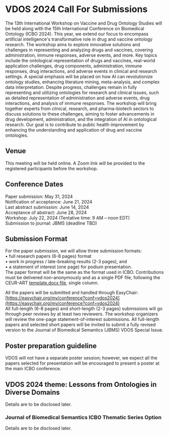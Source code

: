 # VDOS 2024 Call For Submissions 

The 13th International Workshop on Vaccine and Drug Ontology Studies will be held along with the 15th International Conference on Biomedical Ontology (ICBO 2024). This year, we extend our focus to encompass artificial intelligence's transformative role in drug and vaccine ontology research. The workshop aims to explore innovative solutions and challenges in representing and analyzing drugs and vaccines, covering administration, immune responses, adverse events, and more. Key topics include the ontological representation of drugs and vaccines, real-world application challenges, drug components, administration, immune responses, drug interactions, and adverse events in clinical and research settings. A special emphasis will be placed on how AI can revolutionize ontology studies, enhancing literature mining, meta-analysis, and complex data interpretation. Despite progress, challenges remain in fully representing and utilizing ontologies for research and clinical issues, such as detailed representation of administration and adverse events, drug interactions, and analysis of immune responses. The workshop will bring together experts from clinical, research, and pharma-biotech sectors to discuss solutions to these challenges, aiming to foster advancements in drug development, administration, and the integration of AI in ontological research. Our goal is to contribute to public health improvement by enhancing the understanding and application of drug and vaccine ontologies.

## Venue

This meeting will be held online. A Zoom link will be provided to the registered participants before the workshop.

## Conference Dates 
Paper submission: May 31, 2024<BR>
Notification of acceptance: June 21, 2024<BR>
Last abstract submission: June 14, 2024<BR>
Acceptance of abstract: June 28, 2024<BR>
Workshop: July 22, 2024 (Tentative time: 9 AM – noon EDT) <BR>
Submission to journal: JBMS (deadline TBD)<BR>
  
## Submission Format
For the paper submission, we will allow three submission formats:<BR>
•	full research papers (6-8 pages) format<BR>
•	work in progress / late-breaking results (2-3 pages), and<BR>
•	a statement of interest (one page) for podium presentation.<BR>
The paper format will be the same as the format used in ICBO. Contributions must be delivered non-anonymously and as a single PDF file, following the CEUR-ART [template.docx file](https://www.icbo2024.ncor-brasil.org/papers/CEUR-Template-1col.docx), single column. 

All the papers will be submitted and handled through EasyChair: [https://easychair.org/my/conference?conf=vdos2024](https://easychair.org/my/conference?conf=vdos2024) <BR>All full-length (6-8 pages) and short-length (2-3 pages) submissions will go through peer reviews by at least two reviewers. The workshop organizers will review the one-page statement-of-interest submissions. All full-length papers and selected short papers will be invited to submit a fully revised version to the Journal of Biomedical Semantics (JBMS) VDOS Special Issue. 

## Poster preparation guideline
VDOS will not have a separate poster session; however, we expect all the papers selected for presentation will be encouraged to present a poster at the main ICBO conference.

## VDOS 2024 theme: Lessons from Ontologies in Diverse Domains 

Details are to be disclosed later.

### Journal of Biomedical Semantics ICBO Thematic Series Option

Details are to be disclosed later.
